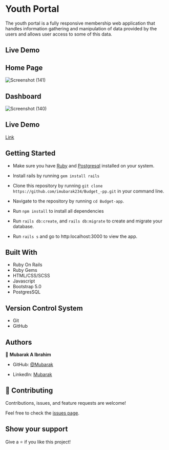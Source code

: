 # Youth Portal

The youth portal is a fully responsive membership web application that handles information gathering and manipulation of data provided by the users and allows user access to some of this data.

## Live Demo 

## Home Page
![Screenshot (141)](https://user-images.githubusercontent.com/71400898/179559632-f1547594-5cfd-4352-b967-7283050b0cdc.png)

## Dashboard 
![Screenshot (140)](https://user-images.githubusercontent.com/71400898/179559681-ddec60ce-55db-4349-81ae-379ed20982ec.png)

## Live Demo
[Link](https://aqueous-island-88409.herokuapp.com/)

## Getting Started

- Make sure you have [Ruby](https://www.ruby-lang.org/en/documentation/installation/) and [Postgresql](https://www.postgresql.org/download/) installed on your system.

- Install rails by running `gem install rails`

- Clone this repository by running `git clone https://github.com/imubarak234/Budget_-pp.git` in your command line.

- Navigate to the repository by running `cd Budget-app`.

- Run `npm install` to install all dependencies

- Run `rails db:create`, and `rails db:migrate` to create and migrate your database.

- Run `rails s` and go to http:localhost:3000 to view the app.

## Built With

- Ruby On Rails
- Ruby Gems
- HTML/CSS/SCSS
- Javascript
- Bootstrap 5.0
- PostgresSQL

## Version Control System

- Git
- GitHub

## Authors

👤 **Mubarak A Ibrahim**

- GitHub: [@Mubarak](https://github.com/imubarak234)

- LinkedIn: [Mubarak](https://www.linkedin.com/in/mubarak-ibrahim-1540a5208/)


## 🤝 Contributing

Contributions, issues, and feature requests are welcome!

Feel free to check the [issues page](https://github.com/imubarak234/youth-portal-2.0/issues).

## Show your support

Give a ⭐️ if you like this project!

